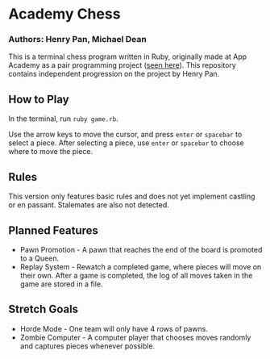 # Academy Chess
### Authors: Henry Pan, Michael Dean

This is a terminal chess program written in Ruby, originally made at App Academy as a pair programming project ([seen here](https://github.com/henry-pan/AA-Classwork/tree/main/W4D3)). This repository contains independent progression on the project by Henry Pan.

## How to Play
In the terminal, run `ruby game.rb`.

Use the arrow keys to move the cursor, and press `enter` or `spacebar` to select a piece. After selecting a piece, use `enter` or `spacebar` to choose where to move the piece.

## Rules
This version only features basic rules and does not yet implement castling or en passant. Stalemates are also not detected.

## Planned Features
- Pawn Promotion - A pawn that reaches the end of the board is promoted to a Queen.
- Replay System - Rewatch a completed game, where pieces will move on their own. After a game is completed, the log of all moves taken in the game are stored in a file.

## Stretch Goals
- Horde Mode - One team will only have 4 rows of pawns.
- Zombie Computer - A computer player that chooses moves randomly and captures pieces whenever possible.
